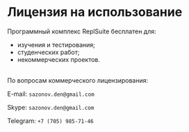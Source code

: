 # Лицензия на использование

Программный комплекс ReplSuite бесплатен для:

- изучения и тестирования;
- студенческих работ;
- некоммерческих проектов.


\
По вопросам коммерческого лицензирования:

E-mail: `sazonov.den@gmail.com`

Skype: `sazonov.den@gmail.com`

Telegram: `+7 (705) 985-71-46`


